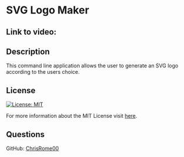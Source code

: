 # SVG Logo Maker

## Link to video:


## Description

This command line application allows the user to generate an SVG logo according to the users choice.

## License

[![License: MIT](https://img.shields.io/badge/License-MIT-yellow.svg)](https://opensource.org/licenses/MIT)

For more information about the MIT License visit [here](https://opensource.org/licenses/MIT).

## Questions

GitHub: [ChrisRome00](https://github.com/ChrisRome00)


